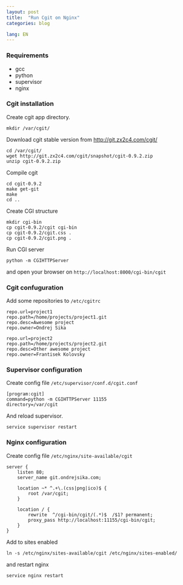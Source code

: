 ```yaml
---
layout: post
title:  "Run Cgit on Nginx"
categories: blog

lang: EN
---
```


### Requirements

* gcc
* python
* supervisor
* nginx

### Cgit installation

Create cgit app directory.

```
mkdir /var/cgit/
```

Download cgit stable version from <http://git.zx2c4.com/cgit/>

```
cd /var/cgit/
wget http://git.zx2c4.com/cgit/snapshot/cgit-0.9.2.zip
unzip cgit-0.9.2.zip
```

Compile cgit

```
cd cgit-0.9.2
make get-git
make
cd ..
```

Create CGI structure

```
mkdir cgi-bin
cp cgit-0.9.2/cgit cgi-bin
cp cgit-0.9.2/cgit.css .
cp cgit-0.9.2/cgit.png .
```

Run CGI server

```
python -m CGIHTTPServer
```
and open your browser on `http://localhost:8000/cgi-bin/cgit`


### Cgit confuguration

Add some repositories to `/etc/cgitrc`

```
repo.url=project1
repo.path=/home/projects/project1.git
repo.desc=Awesome project
repo.owner=Ondrej Sika

repo.url=project2
repo.path=/home/projects/project2.git
repo.desc=Other awesome project
repo.owner=Frantisek Kolovsky
```

### Supervisor configuration

Create config file `/etc/supervisor/conf.d/cgit.conf`

```
[program:cgit]
command=python -m CGIHTTPServer 11155
directory=/var/cgit
```

And reload supervisor.

```
service supervisor restart
```

### Nginx configuration

Create config file `/etc/nginx/site-available/cgit`

```
server {
    listen 80;
    server_name git.ondrejsika.com;

    location ~* ^.+\.(css|png|ico)$ {
        root /var/cgit;
    }

    location / {
        rewrite  ^/cgi-bin/cgit/(.*)$  /$1? permanent;
        proxy_pass http://localhost:11155/cgi-bin/cgit;
    }
}

```

Add to sites enabled

```
ln -s /etc/nginx/sites-available/cgit /etc/nginx/sites-enabled/
```

and restart nginx

```
service nginx restart
```